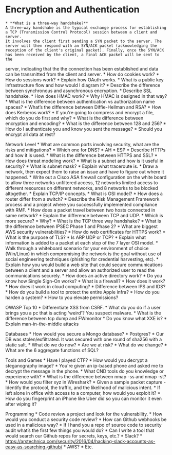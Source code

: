 # Encryption and Authentication
    * **What is a three-way handshake?**
    A three-way handshake is the typical exchange process for establishing a TCP (Transmission Control Protocol) session between a client and server.
    It involves the client first sending a SYN packet to the server. The server will then respond with an SYN/ACK packet (acknowledging the
    reception of the client's original packet). Finally, once the SYN/ACK has been received by the client, a final ACK packet will be sent to the
server, indicating that the the connection has been established and data can be transmitted from the client and server. 
    * How do cookies work?
    * How do sessions work?
    * Explain how OAuth works.
    * What is a public key infrastructure flow and how would I diagram it?
    * Describe the difference between synchronous and asynchronous encryption.
    * Describe SSL handshake.
    * How does HMAC work?
        * Why HMAC is designed in that way?
    * What is the difference between authentication vs authorization name spaces?
    * What’s the difference between Diffie-Hellman and RSA?
    * How does Kerberos work?
    * If you're going to compress and encrypt a file, which do you do first and why?
    * What is the difference between encryption and encoding?
    * What is the difference between 128 and 256?
    * How do I authenticate you and know you sent the message?
    * Should you encrypt all data at rest?

Network Level
    * What are common ports involving security, what are the risks and mitigations?
    * Which one for DNS?
        * AH
        * ESP
    * Describe HTTPs and how it is used.
    * What is the difference between HTTPS and SSL?
    * How does threat modeling work?
    * What is a subnet and how is it useful in security?
    * What is subnet mask?
    * Explain what traceroute is.
    * Draw a network, then expect them to raise an issue and have to figure out where it happened.
    * Write out a Cisco ASA firewall configuration on the white board to allow three networks unfiltered access, 12 networks limited access to different resources on different networks, and 8 networks to be blocked altogether.
    * Explain TCP/IP concepts.
    * What is OSI model?
    * How does a router differ from a switch?
    * Describe the Risk Management Framework process and a project where you successfully implemented compliance with RMF.
    * How does a packet travel between two hosts connected in same network?
    * Explain the difference between TCP and UDP. 
        * Which is more secure? 
        * Why?
        * What is the TCP three way handshake?
    * What is the difference between IPSEC Phase 1 and Phase 2?
    * What are biggest AWS security vulnerabilities?
    * How do web certificates for HTTPS work?
    * What is the purpose of TLS?
    * Is ARP UDP or TCP?
    * Explain what information is added to a packet at each stop of the 7 layer OSI model.
    * Walk through a whiteboard scenario for your environment of choice (Win/Linux) in which compromising the network is the goal without use of social engineering techniques (phishing for credential harvesting, etc).
    * Explain how you would build a web site that could secure communications between a client and a server and allow an authorized user to read the communications securely.
    * How does an active directory work?
        * Do you know how Single Sign-On works?
    * What is a firewall?
        * How does it work?
        * How does it work in cloud computing?
        * Difference between IPS and IDS?
    * How do you build a tool to protect the entire Apple infra?
    * How do you harden a system?
    * How to you elevate permissions?

OWASP Top 10
    * Differentiate XSS from CSRF.
    * What do you do if a user brings you a pc that is acting 'weird'? You suspect malware.
    * What is the difference between tcp dump and FWmonitor
    * Do you know what XXE is?
    * Explain man-in-the-middle attacks

Databases
    * How would you secure a Mongo database?
    * Postgres?
    * Our DB was stolen/exfiltrated. It was secured with one round of sha256 with a static salt. 
        * What do we do now?
        * Are we at risk?
        * What do we change?
    * What are the 6 aggregate functions of SQL?

Tools and Games
    * Have I played CTF?
    * How would you decrypt a steganography image? 
    * You're given an ip-based phone and asked me to decrypt the message in the phone.
    * What CND tools do you knowledge or experience with?
    * What is the difference between nmap -ss and nmap -st?
    * How would you filter xyz in Wireshark?
    * Given a sample packet capture - Identify the protocol, the traffic, and the likelihood of malicious intent.
    * If left alone in office with access to a computer, how would you exploit it? 
    * How do you fingerprint an iPhone like Uber did so you can monitor it even after wiping it?

Programming
    * Code review a project and look for the vulnerability.
    * How would you conduct a security code review?
    * How can Github webhooks be used in a malicious way?
    * If I hand you a repo of source code to security audit what’s the first few things you would do?
    * Can I write a tool that would search our Github repos for secrets, keys, etc.?
        * Slack?
            * https://arstechnica.com/security/2016/04/hacking-slack-accounts-as-easy-as-searching-github/
        * AWS?
        * Etc.


